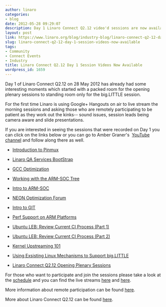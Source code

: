 ```yaml
---
author: linaro
categories:
- blog
date: 2012-05-28 09:29:07
description: Day 1 Linaro Connect Q2.12 video'd sessions are now available online.
layout: post
link: https://www.linaro.org/blog/industry-blog/linaro-connect-q2-12-day-1-session-videos-now-available/
slug: linaro-connect-q2-12-day-1-session-videos-now-available
tags:
- Community
- Connect Events
- Industry
title: Linaro Connect Q2.12 Day 1 Session Videos Now Available
wordpress_id: 1659
---
```


Day 1 of Linaro Connect Q2.12 on 28 May 2012 has already had some interesting moments which started with a packed room for the opening plenary sessions to standing room only for the big.LITTLE session.

For the first time Linaro is using Google+ Hangouts on air to live stream the morning sessions and asking those who are remotely participating to be patient as they work out the kinks-- sound issues, session leads being camera aware and slide presentations.

If you are interested in seeing the sessions that were recorded on Day 1 you can click on the links below or you can go to Amber Graner's  [YouTube channel](http://www.youtube.com/user/AmberGraner) and follow along there as well.

  * [Introduction to Pinmux](http://youtu.be/Zd5SseuszQ0)


  * [Linaro QA Services BootStrap](http://youtu.be/I59HuSt_yCI)


  * [GCC Optimization](http://youtu.be/zyxHPg3rJss)


  * [Working with the ARM-SOC Tree](http://youtu.be/_J4wIisd-9o)


  * [Intro to ARM-SOC](http://youtu.be/Q1Xp-HlbF00)


  * [NEON Optimization Forum](http://youtu.be/zYnC888SzFQ)


  * [Intro to GIT](http://youtu.be/iiKOX96-gwg)


  * [Perf Support on ARM Platforms](http://youtu.be/r_RhM9kEYjc)


  * [Ubuntu LEB: Review Current CI Process (Part 1)](http://youtu.be/zKFhwqbvay8)


  * [Ubuntu LEB: Review Current CI Process (Part 2)](http://youtu.be/YyNdYapK8Lw)


  * [Kernel Upstreaming 101](http://youtu.be/fp7n7VPrHD8)


  * [Using Exsisting Linux Mechanisms to Support big.LITTLE](http://youtu.be/K8C31mb7Qc0)


  * [Linaro Connect Q2.12 Opening Plenary Sessions](http://youtu.be/OlzYuXMuJ9E)


For those who want to participate and join the sessions please take a look at the [schedule](http://connect.linaro.org/events/event/linaro-connect-q2-12/#schedule) and you can find the live streams [here](https://plus.google.com/100254004947968890609/posts) and [here](http://www.youtube.com/user/AmberGraner).

More information about remote participation can be found [here](http://connect.linaro.org/remote-participation-for-q2-12/).

More about Linaro Connect Q2.12 can be found [here](http://connect.linaro.org/events/event/linaro-connect-q2-12/#welcome).